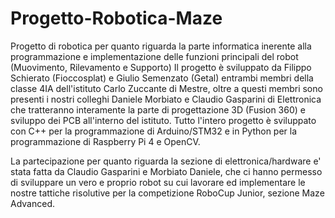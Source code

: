 # Progetto-Robotica-Maze
Progetto di robotica per quanto riguarda la parte informatica inerente alla programmazione e implementazione delle funzioni principali del robot (Muovimento, Rilevamento e Supporto) Il progetto è sviluppato da Filippo Schierato (Fioccosplat) e Giulio Semenzato (Getal) entrambi membri della classe 4IA dell'istituto Carlo Zuccante di Mestre, oltre a questi membri sono presenti i nostri colleghi Daniele Morbiato e Claudio Gasparini di Elettronica che tratteranno interamente la parte di progettazione 3D (Fusion 360) e sviluppo dei PCB all'interno del istituto. Tutto l'intero progetto è sviluppato con C++ per la programmazione di Arduino/STM32 e in Python per la programmazione di Raspberry Pi 4 e OpenCV.

La partecipazione per quanto riguarda la sezione di elettronica/hardware e' stata fatta da Claudio Gasparini e Morbiato Daniele, che ci hanno permesso di sviluppare un vero e proprio robot su cui lavorare ed implementare le nostre tattiche risolutive per la competizione RoboCup Junior, sezione Maze Advanced.


